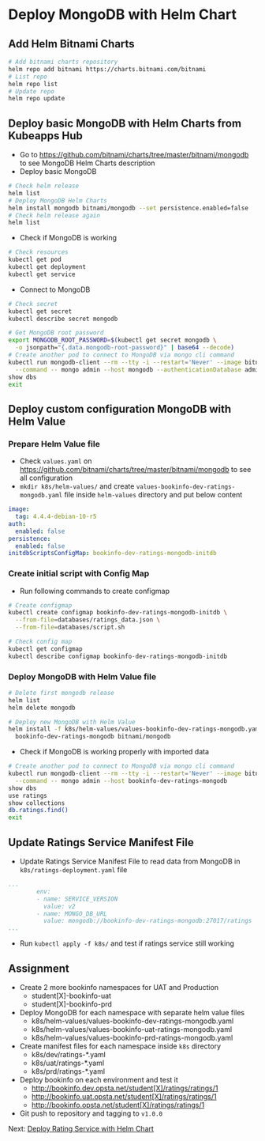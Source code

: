 # Deploy MongoDB with Helm Chart

## Add Helm Bitnami Charts

```bash
# Add bitnami charts repository
helm repo add bitnami https://charts.bitnami.com/bitnami
# List repo
helm repo list
# Update repo
helm repo update
```

## Deploy basic MongoDB with Helm Charts from Kubeapps Hub

* Go to <https://github.com/bitnami/charts/tree/master/bitnami/mongodb> to see MongoDB Helm Charts description
* Deploy basic MongoDB

```bash
# Check helm release
helm list
# Deploy MongoDB Helm Charts
helm install mongodb bitnami/mongodb --set persistence.enabled=false
# Check helm release again
helm list
```

* Check if MongoDB is working

```bash
# Check resources
kubectl get pod
kubectl get deployment
kubectl get service
```

* Connect to MongoDB

```bash
# Check secret
kubectl get secret
kubectl describe secret mongodb

# Get MongoDB root password
export MONGODB_ROOT_PASSWORD=$(kubectl get secret mongodb \
  -o jsonpath="{.data.mongodb-root-password}" | base64 --decode)
# Create another pod to connect to MongoDB via mongo cli command
kubectl run mongodb-client --rm --tty -i --restart='Never' --image bitnami/mongodb:4.4.4-debian-10-r5 \
  --command -- mongo admin --host mongodb --authenticationDatabase admin -u root -p $MONGODB_ROOT_PASSWORD
show dbs
exit
```

## Deploy custom configuration MongoDB with Helm Value

### Prepare Helm Value file

* Check `values.yaml` on <https://github.com/bitnami/charts/tree/master/bitnami/mongodb> to see all configuration
* `mkdir k8s/helm-values/` and create `values-bookinfo-dev-ratings-mongodb.yaml` file inside `helm-values` directory and put below content

```yaml
image:
  tag: 4.4.4-debian-10-r5
auth:
  enabled: false
persistence:
  enabled: false
initdbScriptsConfigMap: bookinfo-dev-ratings-mongodb-initdb
```

### Create initial script with Config Map

* Run following commands to create configmap

```bash
# Create configmap
kubectl create configmap bookinfo-dev-ratings-mongodb-initdb \
  --from-file=databases/ratings_data.json \
  --from-file=databases/script.sh

# Check config map
kubectl get configmap
kubectl describe configmap bookinfo-dev-ratings-mongodb-initdb
```

### Deploy MongoDB with Helm Value file

```bash
# Delete first mongodb release
helm list
helm delete mongodb

# Deploy new MongoDB with Helm Value
helm install -f k8s/helm-values/values-bookinfo-dev-ratings-mongodb.yaml \
  bookinfo-dev-ratings-mongodb bitnami/mongodb
```

* Check if MongoDB is working properly with imported data

```bash
# Create another pod to connect to MongoDB via mongo cli command
kubectl run mongodb-client --rm --tty -i --restart='Never' --image bitnami/mongodb:4.4.4-debian-10-r5 \
  --command -- mongo admin --host bookinfo-dev-ratings-mongodb
show dbs
use ratings
show collections
db.ratings.find()
exit
```

## Update Ratings Service Manifest File

* Update Ratings Service Manifest File to read data from MongoDB in `k8s/ratings-deployment.yaml` file

```yaml
...
        env:
        - name: SERVICE_VERSION
          value: v2
        - name: MONGO_DB_URL
          value: mongodb://bookinfo-dev-ratings-mongodb:27017/ratings
...
```

* Run `kubectl apply -f k8s/` and test if ratings service still working

## Assignment

* Create 2 more bookinfo namespaces for UAT and Production
  * student[X]-bookinfo-uat
  * student[X]-bookinfo-prd
* Deploy MongoDB for each namespace with separate helm value files
  * k8s/helm-values/values-bookinfo-dev-ratings-mongodb.yaml
  * k8s/helm-values/values-bookinfo-uat-ratings-mongodb.yaml
  * k8s/helm-values/values-bookinfo-prd-ratings-mongodb.yaml
* Create manifest files for each namespace inside `k8s` directory
  * k8s/dev/ratings-*.yaml
  * k8s/uat/ratings-*.yaml
  * k8s/prd/ratings-*.yaml
* Deploy bookinfo on each environment and test it
  * <http://bookinfo.dev.opsta.net/student[X]/ratings/ratings/1>
  * <http://bookinfo.uat.opsta.net/student[X]/ratings/ratings/1>
  * <http://bookinfo.opsta.net/student[X]/ratings/ratings/1>
* Git push to repository and tagging to `v1.0.0`

Next: [Deploy Rating Service with Helm Chart](10-helm-rating.md)
